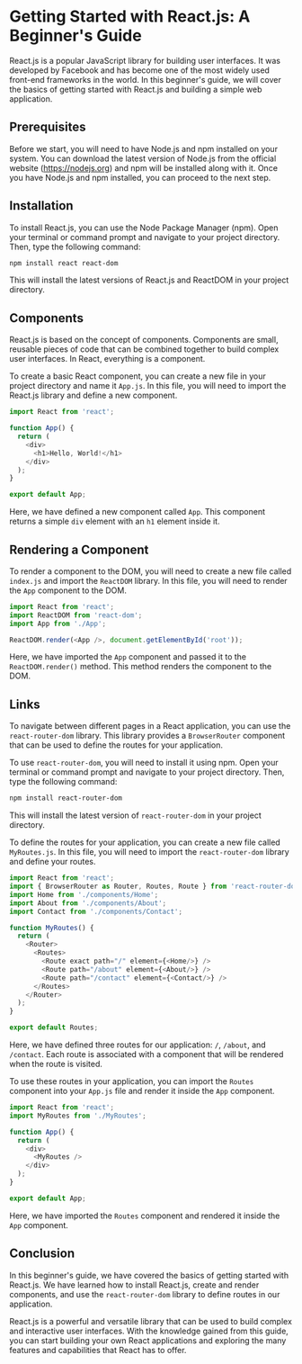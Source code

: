 # Getting Started with React.js: A Beginner's Guide

React.js is a popular JavaScript library for building user interfaces. It was developed by Facebook and has become one of the most widely used front-end frameworks in the world. In this beginner's guide, we will cover the basics of getting started with React.js and building a simple web application.

## Prerequisites

Before we start, you will need to have Node.js and npm installed on your system. You can download the latest version of Node.js from the official website (https://nodejs.org) and npm will be installed along with it. Once you have Node.js and npm installed, you can proceed to the next step.

## Installation

To install React.js, you can use the Node Package Manager (npm). Open your terminal or command prompt and navigate to your project directory. Then, type the following command:

```bash
npm install react react-dom
```

This will install the latest versions of React.js and ReactDOM in your project directory.

## Components

React.js is based on the concept of components. Components are small, reusable pieces of code that can be combined together to build complex user interfaces. In React, everything is a component.

To create a basic React component, you can create a new file in your project directory and name it `App.js`. In this file, you will need to import the React.js library and define a new component.

```javascript
import React from 'react';

function App() {
  return (
    <div>
      <h1>Hello, World!</h1>
    </div>
  );
}

export default App;
```

Here, we have defined a new component called `App`. This component returns a simple `div` element with an `h1` element inside it.

## Rendering a Component

To render a component to the DOM, you will need to create a new file called `index.js` and import the `ReactDOM` library. In this file, you will need to render the `App` component to the DOM.

```javascript
import React from 'react';
import ReactDOM from 'react-dom';
import App from './App';

ReactDOM.render(<App />, document.getElementById('root'));
```

Here, we have imported the `App` component and passed it to the `ReactDOM.render()` method. This method renders the component to the DOM.

## Links

To navigate between different pages in a React application, you can use the `react-router-dom` library. This library provides a `BrowserRouter` component that can be used to define the routes for your application.

To use `react-router-dom`, you will need to install it using npm. Open your terminal or command prompt and navigate to your project directory. Then, type the following command:

```bash
npm install react-router-dom
```

This will install the latest version of `react-router-dom` in your project directory.

To define the routes for your application, you can create a new file called `MyRoutes.js`. In this file, you will need to import the `react-router-dom` library and define your routes.

```javascript
import React from 'react';
import { BrowserRouter as Router, Routes, Route } from 'react-router-dom';
import Home from './components/Home';
import About from './components/About';
import Contact from './components/Contact';

function MyRoutes() {
  return (
    <Router>
      <Routes>
        <Route exact path="/" element={<Home/>} />
        <Route path="/about" element={<About/>} />
        <Route path="/contact" element={<Contact/>} />
      </Routes>
    </Router>
  );
}

export default Routes;
```

Here, we have defined three routes for our application: `/`, `/about`, and `/contact`. Each route is associated with a component that will be rendered when the route is visited.

To use these routes in your application, you can import the `Routes` component into your `App.js` file and render it inside the `App` component.

```javascript
import React from 'react';
import MyRoutes from './MyRoutes';

function App() {
  return (
    <div>
      <MyRoutes />
    </div>
  );
}

export default App;
```

Here, we have imported the `Routes` component and rendered it inside the `App` component.

## Conclusion

In this beginner's guide, we have covered the basics of getting started with React.js. We have learned how to install React.js, create and render components, and use the `react-router-dom` library to define routes in our application.

React.js is a powerful and versatile library that can be used to build complex and interactive user interfaces. With the knowledge gained from this guide, you can start building your own React applications and exploring the many features and capabilities that React has to offer.
